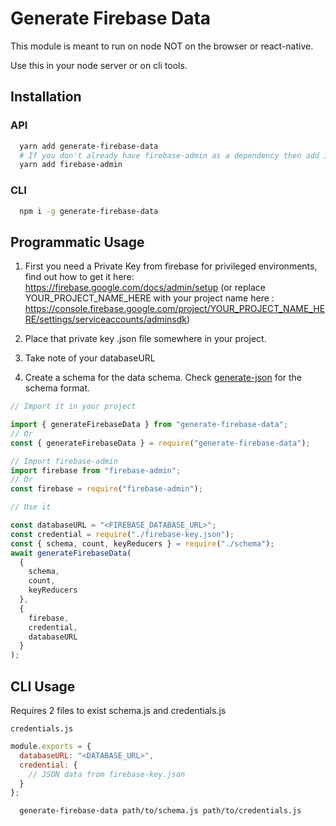# Generate Firebase Data

This module is meant to run on node NOT on the browser or react-native.

Use this in your node server or on cli tools.

## Installation

### API

```sh
  yarn add generate-firebase-data
  # If you don't already have firebase-admin as a dependency then add it too
  yarn add firebase-admin
```

### CLI

```sh
  npm i -g generate-firebase-data
```

## Programmatic Usage

1. First you need a Private Key from firebase for privileged environments, find out how to get it here: https://firebase.google.com/docs/admin/setup (or replace YOUR_PROJECT_NAME_HERE with your project name here : https://console.firebase.google.com/project/YOUR_PROJECT_NAME_HERE/settings/serviceaccounts/adminsdk)

2. Place that private key .json file somewhere in your project.
3. Take note of your databaseURL
4. Create a schema for the data schema. Check [generate-json](https://github.com/rakannimer/generate-json) for the schema format.

```javascript
// Import it in your project

import { generateFirebaseData } from "generate-firebase-data";
// Or
const { generateFirebaseData } = require("generate-firebase-data");

// Import firebase-admin
import firebase from "firebase-admin";
// Or
const firebase = require("firebase-admin");

// Use it

const databaseURL = "<FIREBASE_DATABASE_URL>";
const credential = require("./firebase-key.json");
const { schema, count, keyReducers } = require("./schema");
await generateFirebaseData(
  {
    schema,
    count,
    keyReducers
  },
  {
    firebase,
    credential,
    databaseURL
  }
);
```

## CLI Usage

Requires 2 files to exist schema.js and credentials.js

`credentials.js`

```javascript
module.exports = {
  databaseURL: "<DATABASE_URL>",
  credential: {
    // JSON data from firebase-key.json
  }
};
```

```sh
  generate-firebase-data path/to/schema.js path/to/credentials.js
```
